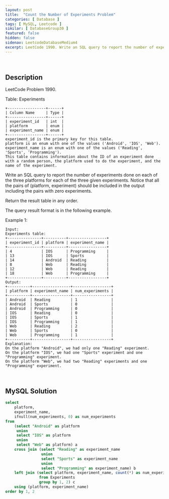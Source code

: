 ```yaml
---
layout: post
title:  "Count the Number of Experiments Problem"
categories: [ Database ]
tags: [ MySQL, Leetcode ]
similar: [ DatabaseGroup30 ]
featured: false
hidden: false
sidenav: LeetcodeDatabaseMedium4
excerpt: LeetCode 1990. Write an SQL query to report the number of experiments done on each of the three platforms for each of the three given experiments. 
---
```


<br />

## Description

LeetCode Problem 1990. 

Table: Experiments
```
+-----------------+------+
| Column Name     | Type |
+-----------------+------+
| experiment_id   | int  |
| platform        | enum |
| experiment_name | enum |
+-----------------+------+
experiment_id is the primary key for this table.
platform is an enum with one of the values ('Android', 'IOS', 'Web').
experiment_name is an enum with one of the values ('Reading', 'Sports', 'Programming').
This table contains information about the ID of an experiment done with a random person, the platform used to do the experiment, and the name of the experiment.
```
 

Write an SQL query to report the number of experiments done on each of the three platforms for each of the three given experiments. Notice that all the pairs of (platform, experiment) should be included in the output including the pairs with zero experiments.

Return the result table in any order.

The query result format is in the following example.

 

Example 1:
```
Input:
Experiments table:
+---------------+----------+-----------------+
| experiment_id | platform | experiment_name |
+---------------+----------+-----------------+
| 4             | IOS      | Programming     |
| 13            | IOS      | Sports          |
| 14            | Android  | Reading         |
| 8             | Web      | Reading         |
| 12            | Web      | Reading         |
| 18            | Web      | Programming     |
+---------------+----------+-----------------+
Output: 
+----------+-----------------+-----------------+
| platform | experiment_name | num_experiments |
+----------+-----------------+-----------------+
| Android  | Reading         | 1               |
| Android  | Sports          | 0               |
| Android  | Programming     | 0               |
| IOS      | Reading         | 0               |
| IOS      | Sports          | 1               |
| IOS      | Programming     | 1               |
| Web      | Reading         | 2               |
| Web      | Sports          | 0               |
| Web      | Programming     | 1               |
+----------+-----------------+-----------------+
Explanation: 
On the platform "Android", we had only one "Reading" experiment.
On the platform "IOS", we had one "Sports" experiment and one "Programming" experiment.
On the platform "Web", we had two "Reading" experiments and one "Programming" experiment.
```

<br />

## MySQL Solution


```sql
select 
    platform, 
    experiment_name, 
    ifnull(num_experiments, 0) as num_experiments
from 
    (select "Android" as platform
     union
     select "IOS" as platform
     union
     select "Web" as platform) a 
    cross join (select "Reading" as experiment_name
                union 
                select "Sports" as experiment_name
                union
                select "Programming" as experiment_name) b
    left join (select platform, experiment_name, count(*) as num_experiments 
               from Experiments 
               group by 1, 2) c
    using (platform, experiment_name)
order by 1, 2
```
